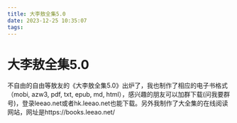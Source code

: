 ```yaml
---
title: 大李敖全集5.0
date: 2023-12-25 10:35:07
tags:
---
```

# 大李敖全集5.0

不自由的自由等敖友的《大李敖全集5.0》出炉了，我也制作了相应的电子书格式（mobi, azw3, pdf, txt, epub, md, html），感兴趣的朋友可以加群下载(问我要群号)，登录leeao.net或者hk.leeao.net也能下载。另外我制作了大全集的在线阅读网站，网址是https://books.leeao.net/